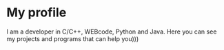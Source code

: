 # My profile
I am a developer in C/C++, WEBcode, Python and Java. Here you can see my projects and programs that can help you)))
